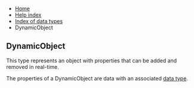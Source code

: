 <ul class="breadcrumb">
    <li><a href="">Home</a></li>
    <li><a href="help.html">Help index</a></li>
    <li><a href="types/">Index of data types</a></li>
    <li>DynamicObject</li>
</ul>

## DynamicObject

This type represents an object with properties that can be added and removed in real-time.

The properties of a DynamicObject are data with an associated [data type](types/).
